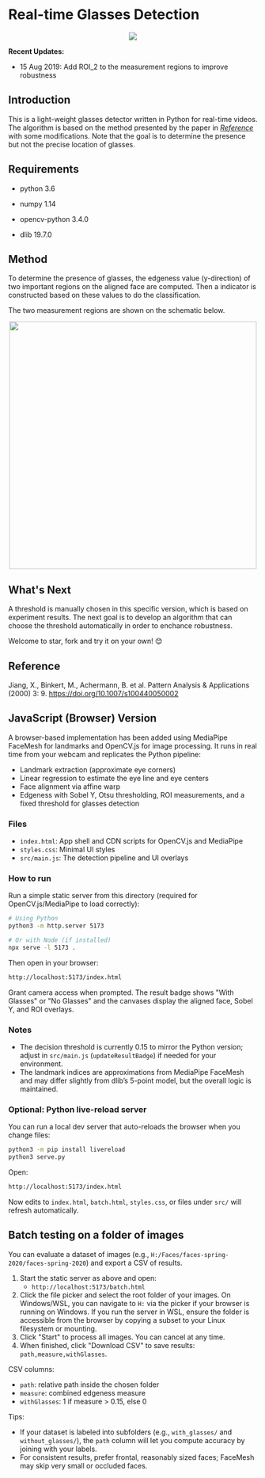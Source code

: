 # Real-time Glasses Detection

<p align="center">
    <img src="./img/example_1.gif">
</p>

**Recent Updates:**

* 15 Aug 2019: Add ROI_2 to the measurement regions to improve robustness

## Introduction
This is a light-weight glasses detector written in Python for real-time videos. The algorithm is based on the method presented by the paper in [*Reference*](#Reference) with some modifications. Note that the goal is to determine the presence but not the precise location of glasses.

## Requirements
* python 3.6
- numpy 1.14
* opencv-python 3.4.0
- dlib 19.7.0

## Method
To determine the presence of glasses, the edgeness value (y-direction) of two important regions on the aligned face are computed. Then a indicator is constructed based on these values to do the classification.

The two measurement regions are shown on the schematic below.

<p align="center">
    <img src="./img/schematic.PNG" width="500">
</p>

## What's Next
A threshold is manually chosen in this specific version, which is based on experiment results. The next goal is to develop an algorithm that can choose the threshold automatically in order to enchance robustness.

Welcome to star, fork and try it on your own! :blush:

## Reference
Jiang, X., Binkert, M., Achermann, B. et al. Pattern Analysis & Applications (2000) 3: 9. https://doi.org/10.1007/s100440050002

## JavaScript (Browser) Version

A browser-based implementation has been added using MediaPipe FaceMesh for landmarks and OpenCV.js for image processing. It runs in real time from your webcam and replicates the Python pipeline:

- Landmark extraction (approximate eye corners)
- Linear regression to estimate the eye line and eye centers
- Face alignment via affine warp
- Edgeness with Sobel Y, Otsu thresholding, ROI measurements, and a fixed threshold for glasses detection

### Files
- `index.html`: App shell and CDN scripts for OpenCV.js and MediaPipe
- `styles.css`: Minimal UI styles
- `src/main.js`: The detection pipeline and UI overlays

### How to run
Run a simple static server from this directory (required for OpenCV.js/MediaPipe to load correctly):

```bash
# Using Python
python3 -m http.server 5173

# Or with Node (if installed)
npx serve -l 5173 .
```

Then open in your browser:

```bash
http://localhost:5173/index.html
```

Grant camera access when prompted. The result badge shows "With Glasses" or "No Glasses" and the canvases display the aligned face, Sobel Y, and ROI overlays.

### Notes
- The decision threshold is currently 0.15 to mirror the Python version; adjust in `src/main.js` (`updateResultBadge`) if needed for your environment.
- The landmark indices are approximations from MediaPipe FaceMesh and may differ slightly from dlib’s 5-point model, but the overall logic is maintained.

### Optional: Python live-reload server
You can run a local dev server that auto-reloads the browser when you change files:

```bash
python3 -m pip install livereload
python3 serve.py
```

Open:

```bash
http://localhost:5173/index.html
```

Now edits to `index.html`, `batch.html`, `styles.css`, or files under `src/` will refresh automatically.

## Batch testing on a folder of images

You can evaluate a dataset of images (e.g., `H:/Faces/faces-spring-2020/faces-spring-2020`) and export a CSV of results.

1. Start the static server as above and open:
   - `http://localhost:5173/batch.html`
2. Click the file picker and select the root folder of your images. On Windows/WSL, you can navigate to `H:` via the picker if your browser is running on Windows. If you run the server in WSL, ensure the folder is accessible from the browser by copying a subset to your Linux filesystem or mounting.
3. Click "Start" to process all images. You can cancel at any time.
4. When finished, click "Download CSV" to save results: `path,measure,withGlasses`.

CSV columns:
- `path`: relative path inside the chosen folder
- `measure`: combined edgeness measure
- `withGlasses`: 1 if measure > 0.15, else 0

Tips:
- If your dataset is labeled into subfolders (e.g., `with_glasses/` and `without_glasses/`), the `path` column will let you compute accuracy by joining with your labels.
- For consistent results, prefer frontal, reasonably sized faces; FaceMesh may skip very small or occluded faces.
